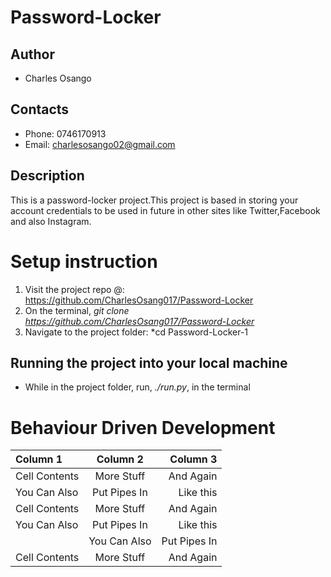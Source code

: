 # Password-Locker

## Author
*  Charles Osango
## Contacts
* Phone: 0746170913
* Email: charlesosango02@gmail.com

## Description
This is a password-locker project.This project is based in storing your account credentials to be used in future in other sites like Twitter,Facebook and also Instagram.

# Setup instruction
1. Visit the project repo @: https://github.com/CharlesOsang017/Password-Locker
2. On the terminal, *git clone https://github.com/CharlesOsang017/Password-Locker*
3. Navigate to the project folder: *cd Password-Locker-1

## Running the project into your local machine
* While in the project folder, run, *./run.py*, in the terminal

# Behaviour Driven Development

| Column 1       | Column 2     | Column 3     |
| :------------- | :----------: | -----------: |
|  Cell Contents | More Stuff   | And Again    |
| You Can Also   | Put Pipes In | Like this | |       
|  Cell Contents | More Stuff   | And Again    |
| You Can Also   | Put Pipes In | Like this | |  
     | You Can Also   | Put Pipes In | Like this | |       
|  Cell Contents | More Stuff   | And Again    |
